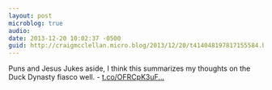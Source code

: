```yaml
---
layout: post
microblog: true
audio: 
date: 2013-12-20 10:02:37 -0500
guid: http://craigmcclellan.micro.blog/2013/12/20/t414048197817155584.html
---
```

Puns and Jesus Jukes aside, I think this summarizes my thoughts on the Duck Dynasty fiasco well. - [t.co/OFRCpK3uF...](http://t.co/OFRCpK3uFI)
